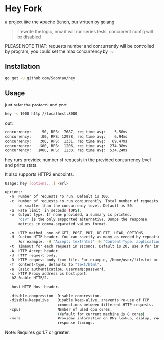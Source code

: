 # Hey Fork

a project like the Apache Bench, but written by golang

> I rewrite the logic, now it will run series tests, concurrent config will be disabled

PLEASE NOTE THAT: requests number and concurrently will be controlled by program, you could set the max concurrency by `-c`

## Installation

```bash
go get -u github.com/Soontao/hey
```

## Usage

just refer the protocol and port

```bash
hey -c 1000 http://localhost:8080
```

out:

```bash
concurrency:     50, RPS:  7687, req time avg:    5.50ms 
concurrency:    100, RPS: 12978, req time avg:    6.94ms 
concurrency:    200, RPS:  1331, req time avg:   69.47ms 
concurrency:    500, RPS:  1206, req time avg:  274.38ms 
concurrency:   1000, RPS:  1233, req time avg:  534.24ms 
```

hey runs provided number of requests in the provided concurrency level and prints stats.

It also supports HTTP2 endpoints.

```bash
Usage: hey [options...] <url>

Options:
  -n  Number of requests to run. Default is 200.
  -c  Number of requests to run concurrently. Total number of requests cannot
      be smaller than the concurrency level. Default is 50.
  -q  Rate limit, in seconds (QPS).
  -o  Output type. If none provided, a summary is printed.
      "csv" is the only supported alternative. Dumps the response
      metrics in comma-separated values format.

  -m  HTTP method, one of GET, POST, PUT, DELETE, HEAD, OPTIONS.
  -H  Custom HTTP header. You can specify as many as needed by repeating the flag.
      For example, -H "Accept: text/html" -H "Content-Type: application/xml" .
  -t  Timeout for each request in seconds. Default is 20, use 0 for infinite.
  -A  HTTP Accept header.
  -d  HTTP request body.
  -D  HTTP request body from file. For example, /home/user/file.txt or ./file.txt.
  -T  Content-type, defaults to "text/html".
  -a  Basic authentication, username:password.
  -x  HTTP Proxy address as host:port.
  -h2 Enable HTTP/2.

  -host	HTTP Host header.

  -disable-compression  Disable compression.
  -disable-keepalive    Disable keep-alive, prevents re-use of TCP
                        connections between different HTTP requests.
  -cpus                 Number of used cpu cores.
                        (default for current machine is 8 cores)
  -more                 Provides information on DNS lookup, dialup, request and
                        response timings.
```

Note: Requires go 1.7 or greater.
